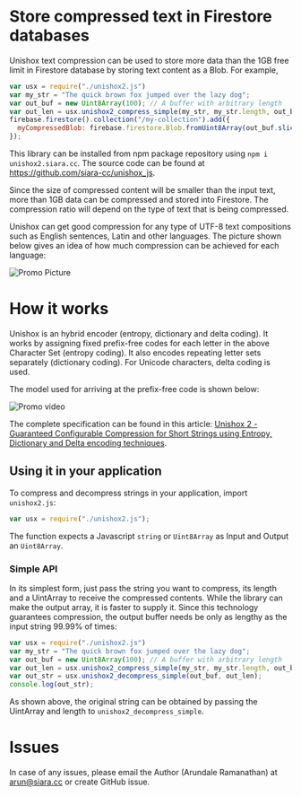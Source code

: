 # Store compressed text in Firestore databases

Unishox text compression can be used to store more data than the 1GB free limit in Firestore database by storing text content as a Blob.  For example, 

```Javascript
var usx = require("./unishox2.js")
var my_str = "The quick brown fox jumped over the lazy dog";
var out_buf = new Uint8Array(100); // A buffer with arbitrary length
var out_len = usx.unishox2_compress_simple(my_str, my_str.length, out_buf);
firebase.firestore().collection("/my-collection").add({
  myCompressedBlob: firebase.firestore.Blob.fromUint8Array(out_buf.slice(0, out_len))
});
```

This library can be installed from npm package repository using `npm i unishox2.siara.cc`.  The source code can be found at https://github.com/siara-cc/unishox_js.

Since the size of compressed content will be smaller than the input text, more than 1GB data can be compressed and stored into Firestore.  The compression ratio will depend on the type of text that is being compressed.

Unishox can get good compression for any type of UTF-8 text compositions such as English sentences, Latin and other languages.  The picture shown below gives an idea of how much compression can be achieved for each language:

![Promo Picture](https://github.com/siara-cc/unishox_js/blob/master/demo/Banner1.png?raw=true)

# How it works

Unishox is an hybrid encoder (entropy, dictionary and delta coding).  It works by assigning fixed prefix-free codes for each letter in the above Character Set (entropy coding).  It also encodes repeating letter sets separately (dictionary coding).  For Unicode characters, delta coding is used.

The model used for arriving at the prefix-free code is shown below:

![Promo video](https://github.com/siara-cc/Unishox/blob/master/demo/model.png?raw=true)

The complete specification can be found in this article: [Unishox 2 - Guaranteed Configurable Compression for Short Strings using Entropy, Dictionary and Delta encoding techniques](https://github.com/siara-cc/Unishox/blob/master/Unishox_Article_2.pdf?raw=true).

## Using it in your application

To compress and decompress strings in your application, import `unishox2.js`:

```Javascript
var usx = require("./unishox2.js");
```

The function expects a Javascript `string` or `Uint8Array` as Input and Output an `Uint8Array`.

### Simple API

In its simplest form, just pass the string you want to compress, its length and a UintArray to receive the compressed contents.  While the library can make the output array, it is faster to supply it.  Since this technology guarantees compression, the output buffer needs be only as lengthy as the input string 99.99% of times:

```Javascript
var usx = require("./unishox2.js")
var my_str = "The quick brown fox jumped over the lazy dog";
var out_buf = new Uint8Array(100); // A buffer with arbitrary length
var out_len = usx.unishox2_compress_simple(my_str, my_str.length, out_buf);
var out_str = usx.unishox2_decompress_simple(out_buf, out_len);
console.log(out_str);
```

As shown above, the original string can be obtained by passing the UintArray and length to `unishox2_decompress_simple`.

# Issues

In case of any issues, please email the Author (Arundale Ramanathan) at arun@siara.cc or create GitHub issue.
